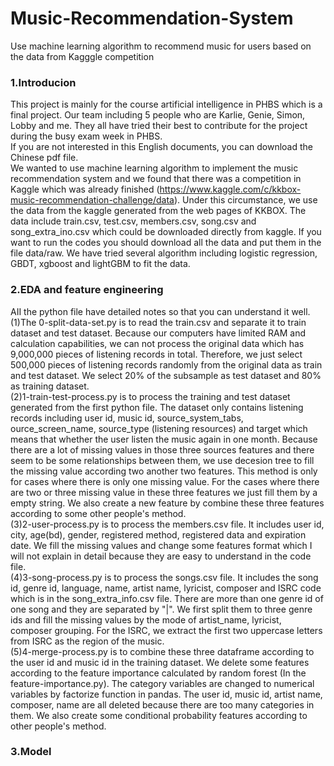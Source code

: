 # Music-Recommendation-System
Use machine learning algorithm to recommend music for users based on the data from Kagggle competition
### 1.Introducion
This project is mainly for the course artificial intelligence in PHBS which is a final project. Our team including 5 people who are Karlie, Genie, Simon, Lobby and me. They all have tried their best to contribute for the project during the busy exam week in PHBS.<br>
If you are not interested in this English documents, you can download the Chinese pdf file.<br>
We wanted to use machine learning algorithm to implement the music recommendation system and we found that there was a competition in Kaggle which was already finished (https://www.kaggle.com/c/kkbox-music-recommendation-challenge/data). Under this circumstance, we use the data from the kaggle generated from the web pages of KKBOX. The data include train.csv, test.csv, members.csv, song.csv and song_extra_ino.csv which could be downloaded directly from kaggle. If you want to run the codes you should download all the data and put them in the file data/raw. We have tried several algorithm including logistic regression, GBDT, xgboost and lightGBM to fit the data. <br>
### 2.EDA and feature engineering
AII the python file have detailed notes so that you can understand it well. <br>
(1)The 0-split-data-set.py is to read the train.csv and separate it to train dataset and test dataset. Because our computers have limited RAM and calculation capabilities, we can not process the original data which has 9,000,000 pieces of listening records in total. Therefore, we just select 500,000 pieces of listening records randomly from the original data as train and test dataset. We select 20% of the subsample as test dataset and 80% as training dataset.<br>
(2)1-train-test-process.py is to process the training and test dataset generated from the first python file. The dataset only contains listening records including user id, music id, source_system_tabs, ource_screen_name, source_type (listening resources) and target which means that whether the user listen the music again in one month. Because there are a lot of missing values in those three sources features and there seem to be some relationships between them, we use decesion tree to fill the missing value according two another two features. This method is only for cases where there is only one missing value. For the cases where there are two or three missing value in these three features we just fill them by a empty string. We also create a new feature by combine these three features according to some other people's method.<br>
(3)2-user-process.py is to process the members.csv file. It includes user id, city, age(bd), gender, registered method, registered data and expiration date. We fill the missing values and change some features format which I will not explain in detail because they are easy to understand in the code file.<br>
(4)3-song-process.py is to process the songs.csv file. It includes the song id, genre id, language, name, artist name, lyricist, composer and ISRC code which is in the song_extra_info.csv file. There are more than one genre id of one song and they are separated by "|". We first split them to three genre ids and fill the missing values by the mode of artist_name, lyricist, composer grouping. For the ISRC, we extract the first two uppercase letters from ISRC as the region of the music.<br>
(5)4-merge-process.py is to combine these three dataframe according to the user id and music id in the training dataset. We delete some features according to the feature importance calculated by random forest (In the feature-importance.py). The category variables are changed to numerical variables by factorize function in pandas. The user id, music id, artist name, composer, name are all deleted because there are too many categories in them. We also create some conditional probability features according to other people's method.<br>
### 3.Model


